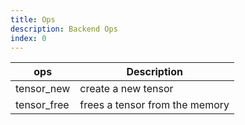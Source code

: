 ```yaml
---
title: Ops
description: Backend Ops
index: 0
---
```




| ops         | Description |
| ----------- | ----------- |
| tensor_new  | create a new tensor           |
| tensor_free | frees a tensor from the memory|
